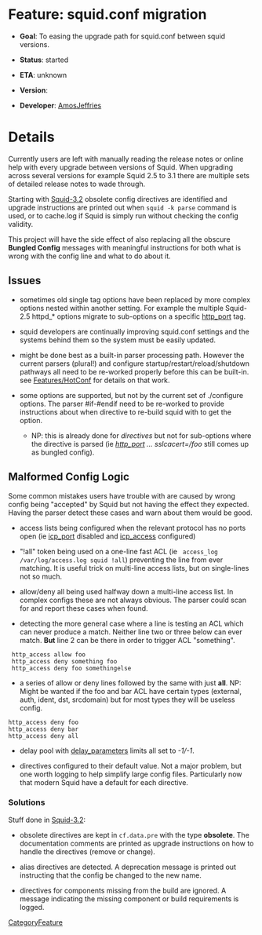 # Feature: squid.conf migration

  - **Goal**: To easing the upgrade path for squid.conf between squid
    versions.

  - **Status**: started

  - **ETA**: unknown

  - **Version**:

  - **Developer**:
    [AmosJeffries](/AmosJeffries)

# Details

Currently users are left with manually reading the release notes or
online help with every upgrade between versions of Squid. When upgrading
across several versions for example Squid 2.5 to 3.1 there are multiple
sets of detailed release notes to wade through.

Starting with
[Squid-3.2](/Releases/Squid-3.2)
obsolete config directives are identified and upgrade instructions are
printed out when `squid -k parse` command is used, or to cache.log if
Squid is simply run without checking the config validity.

This project will have the side effect of also replacing all the obscure
**Bungled Config** messages with meaningful instructions for both what
is wrong with the config line and what to do about it.

## Issues

  - sometimes old single tag options have been replaced by more complex
    options nested within another setting. For example the multiple
    Squid-2.5 httpd\_\* options migrate to sub-options on a specific
    [http\_port](http://www.squid-cache.org/Doc/config/http_port) tag.

  - squid developers are continually improving squid.conf settings and
    the systems behind them so the system must be easily updated.

  - might be done best as a built-in parser processing path. However the
    current parsers (plural\!) and configure
    startup/restart/reload/shutdown pathways all need to be re-worked
    properly before this can be built-in. see
    [Features/HotConf](/Features/HotConf)
    for details on that work.

  - some options are supported, but not by the current set of
    ./configure options. The parser \#if-\#endif need to be re-worked to
    provide instructions about when directive to re-build squid with to
    get the option.
    
      - NP: this is already done for *directives* but not for
        sub-options where the directive is parsed (ie
        *[http\_port](http://www.squid-cache.org/Doc/config/http_port)
        ... sslcacert=/foo* still comes up as bungled config).

## Malformed Config Logic

Some common mistakes users have trouble with are caused by wrong config
being "accepted" by Squid but not having the effect they expected.
Having the parser detect these cases and warn about them would be good.

  - access lists being configured when the relevant protocol has no
    ports open (ie
    [icp\_port](http://www.squid-cache.org/Doc/config/icp_port)
    disabled and
    [icp\_access](http://www.squid-cache.org/Doc/config/icp_access)
    configured)

  - "\!all" token being used on a one-line fast ACL (ie `  access_log
    /var/log/access.log squid !all `) preventing the line from ever
    matching. It is useful trick on multi-line access lists, but on
    single-lines not so much.

  - allow/deny all being used halfway down a multi-line access list. In
    complex configs these are not always obvious. The parser could scan
    for and report these cases when found.

  - detecting the more general case where a line is testing an ACL which
    can never produce a match. Neither line two or three below can ever
    match. **But** line 2 can be there in order to trigger ACL
    "something".

<!-- end list -->

``` 
 http_access allow foo
 http_access deny something foo
 http_access deny foo somethingelse
```

  - a series of allow or deny lines followed by the same with just
    **all**. NP: Might be wanted if the foo and bar ACL have certain
    types (external, auth, ident, dst, srcdomain) but for most types
    they will be useless config.

<!-- end list -->

    http_access deny foo
    http_access deny bar
    http_access deny all

  - delay pool with
    [delay\_parameters](http://www.squid-cache.org/Doc/config/delay_parameters)
    limits all set to *-1/-1*.

  - directives configured to their default value. Not a major problem,
    but one worth logging to help simplify large config files.
    Particularly now that modern Squid have a default for each
    directive.

### Solutions

Stuff done in
[Squid-3.2](/Releases/Squid-3.2):

  - obsolete directives are kept in `cf.data.pre` with the type
    **obsolete**. The documentation comments are printed as upgrade
    instructions on how to handle the directives (remove or change).

  - alias directives are detected. A deprecation message is printed out
    instructing that the config be changed to the new name.

  - directives for components missing from the build are ignored. A
    message indicating the missing component or build requirements is
    logged.

[CategoryFeature](/CategoryFeature)
